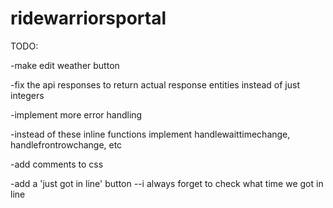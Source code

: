 # ridewarriorsportal

TODO: 

-make edit weather button

-fix the api responses to return actual response entities instead of just integers

-implement more error handling

-instead of these inline functions implement handlewaittimechange, handlefrontrowchange, etc

-add comments to css

-add a 'just got in line' button 
--i always forget to check what time we got in line
 
